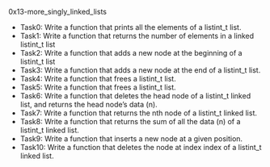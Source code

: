 0x13-more_singly_linked_lists
- Task0: Write a function that prints all the elements of a listint_t list.
- Task1: Write a function that returns the number of elements in a linked listint_t list
- Task2: Write a function that adds a new node at the beginning of a listint_t list
- Task3: Write a function that adds a new node at the end of a listint_t list.
- Task4: Write a function that frees a listint_t list.
- Task5: Write a function that frees a listint_t list.
- Task6: Write a function that deletes the head node of a listint_t linked list, and returns the head node’s data (n).
- Task7: Write a function that returns the nth node of a listint_t linked list.
- Task8: Write a function that returns the sum of all the data (n) of a listint_t linked list.
- Task9: Write a function that inserts a new node at a given position.
- Task10: Write a function that deletes the node at index index of a listint_t linked list.
